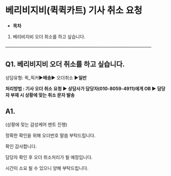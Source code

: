 # 베리비지비(퀵퀵카트) 기사 취소 요청

* **목차**

1. 베리비지비 오더 취소를 하고 싶습니다.

──────────────────────────────────────────────

**Q1. 베리비지비 오더 취소를 하고 싶습니다.**
-----------------------------

상담유형: 퀵\_픽커▶**배송**▶ 오더취소 ▶**일반**

**처리방법 : 기사 오더 취소 요청 ▶ 상담사가 담당자(010-8059-4911)에게 OB ▶ 담당자 부재 시 상황에 맞는 취소 문자 발송**

**A1.**
-------

(상황에 맞는 감성케어 멘트 진행)

정확한 확인을 위해 오더번호 말씀 부탁드립니다.

확인 감사합니다.

담당자 확인 후 오더 취소처리가 될 예정입니다.

시간이 소요 될 수 있으니 양해 부탁드립니다.